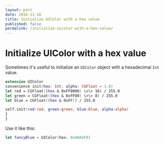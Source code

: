 ```yaml
---
layout: post
date: 2016-11-16
title: Initialize UIColor with a hex value
published: false
permalink: /initialize-uicolor-with-a-hex-value/
--- 
```


# Initialize UIColor with a hex value

Sometimes it's useful to initialize an `UIColor` object with a hexadecimal `Int` value.

```swift
extension UIColor 
convenience init(hex: Int, alpha: CGFloat = 1.0) 
let red = CGFloat((hex & 0xFF0000) \>\> 16) / 255.0
let green = CGFloat((hex & 0xFF00) \>\> 8) / 255.0
let blue = CGFloat((hex & 0xFF)) / 255.0

self.init(red:red, green:green, blue:blue, alpha:alpha)
}
}
```

Use it like this:

```swift
let fancyBlue = UIColor(hex: 0x00A4F8)
````